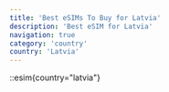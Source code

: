 ```yaml
---
title: 'Best eSIMs To Buy for Latvia'
description: 'Best eSIM for Latvia'
navigation: true
category: 'country'
country: 'Latvia'
---
```


::esim{country="latvia"}
